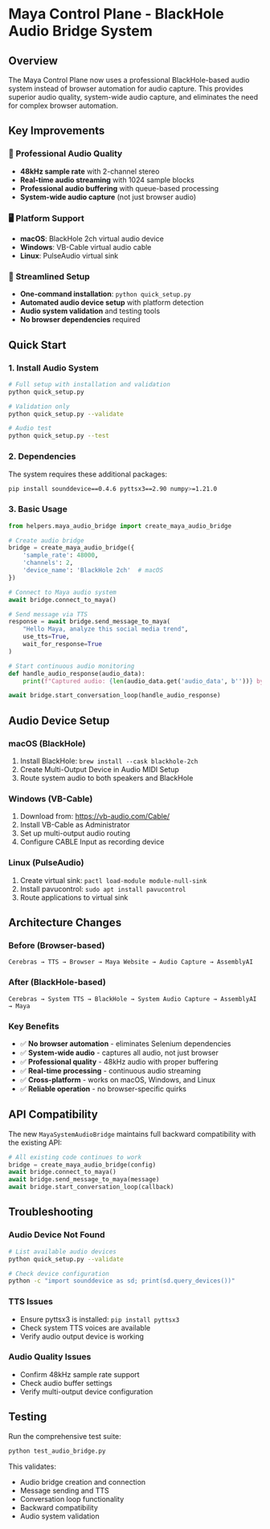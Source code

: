# Maya Control Plane - BlackHole Audio Bridge System

## Overview

The Maya Control Plane now uses a professional BlackHole-based audio system instead of browser automation for audio capture. This provides superior audio quality, system-wide audio capture, and eliminates the need for complex browser automation.

## Key Improvements

### 🎵 Professional Audio Quality
- **48kHz sample rate** with 2-channel stereo
- **Real-time audio streaming** with 1024 sample blocks
- **Professional audio buffering** with queue-based processing
- **System-wide audio capture** (not just browser audio)

### 🖥️ Platform Support
- **macOS**: BlackHole 2ch virtual audio device
- **Windows**: VB-Cable virtual audio cable
- **Linux**: PulseAudio virtual sink

### 🚀 Streamlined Setup
- **One-command installation**: `python quick_setup.py`
- **Automated audio device setup** with platform detection
- **Audio system validation** and testing tools
- **No browser dependencies** required

## Quick Start

### 1. Install Audio System
```bash
# Full setup with installation and validation
python quick_setup.py

# Validation only
python quick_setup.py --validate

# Audio test
python quick_setup.py --test
```

### 2. Dependencies
The system requires these additional packages:
```bash
pip install sounddevice==0.4.6 pyttsx3==2.90 numpy>=1.21.0
```

### 3. Basic Usage
```python
from helpers.maya_audio_bridge import create_maya_audio_bridge

# Create audio bridge
bridge = create_maya_audio_bridge({
    'sample_rate': 48000,
    'channels': 2,
    'device_name': 'BlackHole 2ch'  # macOS
})

# Connect to Maya audio system
await bridge.connect_to_maya()

# Send message via TTS
response = await bridge.send_message_to_maya(
    "Hello Maya, analyze this social media trend",
    use_tts=True,
    wait_for_response=True
)

# Start continuous audio monitoring
def handle_audio_response(audio_data):
    print(f"Captured audio: {len(audio_data.get('audio_data', b''))} bytes")

await bridge.start_conversation_loop(handle_audio_response)
```

## Audio Device Setup

### macOS (BlackHole)
1. Install BlackHole: `brew install --cask blackhole-2ch`
2. Create Multi-Output Device in Audio MIDI Setup
3. Route system audio to both speakers and BlackHole

### Windows (VB-Cable)
1. Download from: https://vb-audio.com/Cable/
2. Install VB-Cable as Administrator
3. Set up multi-output audio routing
4. Configure CABLE Input as recording device

### Linux (PulseAudio)
1. Create virtual sink: `pactl load-module module-null-sink`
2. Install pavucontrol: `sudo apt install pavucontrol`
3. Route applications to virtual sink

## Architecture Changes

### Before (Browser-based)
```
Cerebras → TTS → Browser → Maya Website → Audio Capture → AssemblyAI
```

### After (BlackHole-based)
```
Cerebras → System TTS → BlackHole → System Audio Capture → AssemblyAI → Maya
```

### Key Benefits
- ✅ **No browser automation** - eliminates Selenium dependencies
- ✅ **System-wide audio** - captures all audio, not just browser
- ✅ **Professional quality** - 48kHz audio with proper buffering
- ✅ **Real-time processing** - continuous audio streaming
- ✅ **Cross-platform** - works on macOS, Windows, and Linux
- ✅ **Reliable operation** - no browser-specific quirks

## API Compatibility

The new `MayaSystemAudioBridge` maintains full backward compatibility with the existing API:

```python
# All existing code continues to work
bridge = create_maya_audio_bridge(config)
await bridge.connect_to_maya()
await bridge.send_message_to_maya(message)
await bridge.start_conversation_loop(callback)
```

## Troubleshooting

### Audio Device Not Found
```bash
# List available audio devices
python quick_setup.py --validate

# Check device configuration
python -c "import sounddevice as sd; print(sd.query_devices())"
```

### TTS Issues
- Ensure pyttsx3 is installed: `pip install pyttsx3`
- Check system TTS voices are available
- Verify audio output device is working

### Audio Quality Issues
- Confirm 48kHz sample rate support
- Check audio buffer settings
- Verify multi-output device configuration

## Testing

Run the comprehensive test suite:
```bash
python test_audio_bridge.py
```

This validates:
- Audio bridge creation and connection
- Message sending and TTS
- Conversation loop functionality
- Backward compatibility
- Audio system validation
